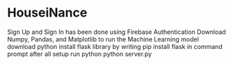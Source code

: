 # HouseiNance
Sign Up and Sign In has been done using Firebase Authentication
Download Numpy, Pandas, and Matplotlib to run the Machine Learning model
download python
install flask library by writing pip install flask in command prompt
after all setup run python python server.py
